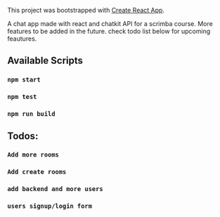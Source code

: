 This project was bootstrapped with [Create React App](https://github.com/facebook/create-react-app).


A chat app made with react and chatkit API for a scrimba course. More features to be added in the future. check todo list below for upcoming feautures. 

## Available Scripts

### `npm start`
### `npm test`
### `npm run build`

## Todos: 

### `Add more rooms`
### `Add create rooms`
### `add backend and more users`
### `users signup/login form `